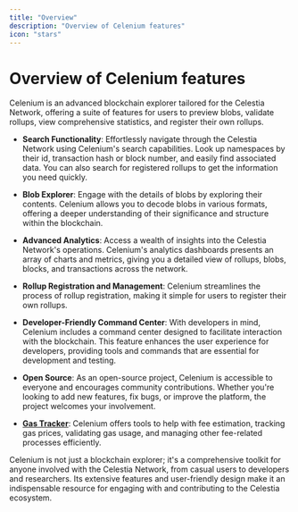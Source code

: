 ```yaml
---
title: "Overview"
description: "Overview of Celenium features"
icon: "stars"
---
```


# Overview of Celenium features

Celenium is an advanced blockchain explorer tailored for the Celestia Network, offering a suite of features for users to preview blobs, validate rollups, view comprehensive statistics, and register their own rollups.

- **Search Functionality**: Effortlessly navigate through the Celestia Network using Celenium's search capabilities. Look up namespaces by their id, transaction hash or block number, and easily find associated data. You can also search for registered rollups to get the information you need quickly.

- **Blob Explorer**: Engage with the details of blobs by exploring their contents. Celenium allows you to decode blobs in various formats, offering a deeper understanding of their significance and structure within the blockchain.

- **Advanced Analytics**: Access a wealth of insights into the Celestia Network's operations. Celenium's analytics dashboards presents an array of charts and metrics, giving you a detailed view of rollups, blobs, blocks, and transactions across the network.

- **Rollup Registration and Management**: Celenium streamlines the process of rollup registration, making it simple for users to register their own rollups.

- **Developer-Friendly Command Center**: With developers in mind, Celenium includes a command center designed to facilitate interaction with the blockchain. This feature enhances the user experience for developers, providing tools and commands that are essential for development and testing.

- **Open Source**: As an open-source project, Celenium is accessible to everyone and encourages community contributions. Whether you're looking to add new features, fix bugs, or improve the platform, the project welcomes your involvement.

- **[Gas Tracker](/gas-tracker)**: Celenium offers tools to help with fee estimation, tracking gas prices, validating gas usage, and managing other fee-related processes efficiently.

Celenium is not just a blockchain explorer; it's a comprehensive toolkit for anyone involved with the Celestia Network, from casual users to developers and researchers. Its extensive features and user-friendly design make it an indispensable resource for engaging with and contributing to the Celestia ecosystem.

